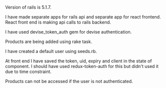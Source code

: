 Version of rails is 5.1.7.

I have made separate apps for rails api and separate app for react frontend. React front end is making api calls to rails backend.

I have used devise_token_auth gem for devise authentication.

Products are being added using rake task.

I have created a default user using seeds.rb.

At front end I have saved the token, uid, expiry and client in the state of component. I should have used redux-token-auth for this but didn't used it due to time constraint.

Products can not be accessed if the user is not authenticated.
